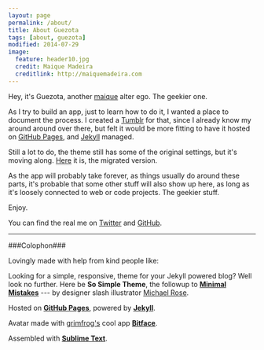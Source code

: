 ```yaml
---
layout: page
permalink: /about/
title: About Guezota
tags: [about, guezota]
modified: 2014-07-29
image:
  feature: header10.jpg
  credit: Maique Madeira
  creditlink: http://maiquemadeira.com
---
```


Hey, it's Guezota, another [maique](http://twitter.com/maique) alter ego. The geekier one.  

As I try to build an app, just to learn how to do it, I wanted a place to document the process. I created a [Tumblr](http://guezota.tumblr.com) for that, since I already know my around around over there, but felt it would be more fitting to have it hosted on [GitHub Pages](https://pages.github.com), and [Jekyll](http://jekyllrb.com) managed.  

Still a lot to do, the theme still has some of the original settings, but it's moving along. [Here](http://guezota.github.io/) it is, the migrated version.  

As the app will probably take forever, as things usually do around these parts, it's probable that some other stuff will also show up here, as long as it's loosely connected to web or code projects. The geekier stuff.  

Enjoy.  

You can find the real me on [Twitter](https://twitter.com/maique) and [GitHub](https://github.com/maique).  

----

###Colophon###

Lovingly made with help from kind people like:

Looking for a simple, responsive, theme for your Jekyll powered blog? Well look no further. Here be **So Simple Theme**, the followup to [**Minimal Mistakes**](http://mmistakes.github.io/minimal-mistakes) --- by designer slash illustrator [Michael Rose](http://mademistakes.com).  

Hosted on [**GitHub Pages**](https://pages.github.com), powered by [**Jekyll**](http://jekyllrb.com).  

Avatar made with [grimfrog's](https://twitter.com/grimfrog) cool app [**Bitface**](https://itunes.apple.com/no/app/bitface-8-bit-avatar-creator/id687230250?mt=8).  

Assembled with [**Sublime Text**](http://www.sublimetext.com).
